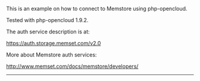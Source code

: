 This is an example on how to connect to Memstore using php-opencloud.

Tested with php-opencloud 1.9.2.
 
The auth service description is at:

 https://auth.storage.memset.com/v2.0

More about Memstore auth services:

 http://www.memset.com/docs/memstore/developers/

***
